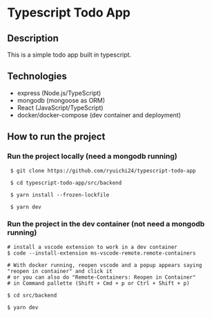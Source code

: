 # Typescript Todo App

## Description

This is a simple todo app built in typescript.

## Technologies

- express (Node.js/TypeScript)
- mongodb (mongoose as ORM)
- React (JavaScript/TypeScript)
- docker/docker-compose (dev container and deployment)

## How to run the project

### Run the project locally (need a mongodb running)

```
 $ git clone https://github.com/ryuichi24/typescript-todo-app

 $ cd typescript-todo-app/src/backend

 $ yarn install --frozen-lockfile

 $ yarn dev
```

### Run the project in the dev container (not need a mongodb running)

```
# install a vscode extension to work in a dev container
$ code --install-extension ms-vscode-remote.remote-containers

# With docker running, reopen vscode and a popup appears saying "reopen in container" and click it
# or you can also do "Remote-Containers: Reopen in Container"
# in Command pallette (Shift + Cmd + p or Ctrl + Shift + p)

$ cd src/backend

$ yarn dev
```

